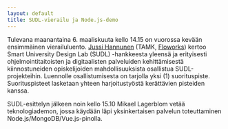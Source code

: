 ```yaml
---
layout: default
title: SUDL-vierailu ja Node.js-demo
---
```


Tulevana maanantaina 6. maaliskuuta kello 14.15 on vuorossa kevään ensimmäinen vierailuluento. [Jussi Hannunen](https://www.linkedin.com/in/jussi-hannunen-5779171) (TAMK, [Floworks](http://floworks.tamk.fi/livinglab/fi)) kertoo Smart University Design Lab (SUDL) -hankkeesta yleensä ja erityisesti ohjelmointitaitoisten ja digitaalisten palveluiden kehittämisestä kiinnostuneiden opiskelijoiden mahdollisuuksista osallistua SUDL-projekteihin. 
Luennolle osallistumisesta on tarjolla yksi (1) suorituspiste. Suorituspisteet lasketaan yhteen harjoitustyöstä kerättävien pisteiden kanssa.

SUDL-esittelyn jälkeen noin kello 15.10 Mikael Lagerblom vetää teknologiademon, jossa käydään läpi yksinkertaisen palvelun toteuttaminen Node.js/MongoDB/Vue.js-pinolla.


